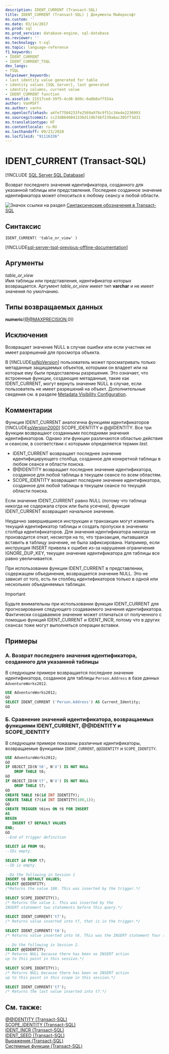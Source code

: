 ```yaml
---
description: IDENT_CURRENT (Transact-SQL)
title: IDENT_CURRENT (Transact-SQL) | Документы Майкрософт
ms.custom: ''
ms.date: 03/14/2017
ms.prod: sql
ms.prod_service: database-engine, sql-database
ms.reviewer: ''
ms.technology: t-sql
ms.topic: language-reference
f1_keywords:
- IDENT_CURRENT
- IDENT_CURRENT_TSQL
dev_langs:
- TSQL
helpviewer_keywords:
- last identity value generated for table
- identity values [SQL Server], last generated
- identity columns, current value
- IDENT_CURRENT function
ms.assetid: 21517ced-39f5-4cd8-8d9c-0a0b8aff554a
author: VanMSFT
ms.author: vanto
ms.openlocfilehash: a4fe77504233fe2569a978c9f51c34e4e2236993
ms.sourcegitcommit: cc23d8646041336d119b74bf239a6ac305ff3d31
ms.translationtype: HT
ms.contentlocale: ru-RU
ms.lasthandoff: 09/23/2020
ms.locfileid: "91116336"
---
```

# <a name="ident_current-transact-sql"></a>IDENT_CURRENT (Transact-SQL)
[!INCLUDE [SQL Server SQL Database](../../includes/applies-to-version/sql-asdb.md)]

Возврат последнего значения идентификатора, созданного для указанной таблицы или представления. Последнее созданное значение идентификатора может относиться к любому сеансу и любой области.  
  
 ![Значок ссылки на раздел](../../database-engine/configure-windows/media/topic-link.gif "Значок ссылки на раздел") [Синтаксические обозначения в Transact-SQL](../../t-sql/language-elements/transact-sql-syntax-conventions-transact-sql.md)  
  
## <a name="syntax"></a>Синтаксис  
  
```syntaxsql  
IDENT_CURRENT( 'table_or_view' )  
```  
  
[!INCLUDE[sql-server-tsql-previous-offline-documentation](../../includes/sql-server-tsql-previous-offline-documentation.md)]

## <a name="arguments"></a>Аргументы
*table_or_view*  
Имя таблицы или представления, идентификатор которых возвращается. Аргумент *table_or_view* имеет тип **varchar** и не имеет значения по умолчанию.  
  
## <a name="return-types"></a>Типы возвращаемых данных  
**numeric**([@@MAXPRECISION](../../t-sql/functions/max-precision-transact-sql.md),0))  
  
## <a name="exceptions"></a>Исключения  
Возвращает значение NULL в случае ошибки или если участник не имеет разрешений для просмотра объекта.  
  
В [!INCLUDE[ssNoVersion](../../includes/ssnoversion-md.md)] пользователь может просматривать только метаданные защищаемых объектов, которыми он владеет или на которые ему были предоставлены разрешения. Это означает, что встроенные функции, создающие метаданные, такие как IDENT_CURRENT, могут вернуть значение NULL в случае, если пользователь не имеет разрешений на объект. Дополнительные сведения см. в разделе [Metadata Visibility Configuration](../../relational-databases/security/metadata-visibility-configuration.md).  
  
## <a name="remarks"></a>Комментарии  
Функция IDENT_CURRENT аналогична функциям идентификаторов [!INCLUDE[ssVersion2000](../../includes/ssversion2000-md.md)] SCOPE_IDENTITY и @@IDENTITY. Все три функции возвращают созданными последними значения идентификаторов. Однако эти функции различаются областью действия и сеансом, в соответствии с которыми определяется термин *last*.  

-   IDENT_CURRENT возвращает последнее значение идентифицирующего столбца, созданное для конкретной таблицы в любом сеансе и области поиска.  
-   @@IDENTITY возвращает последнее значение идентификатора, созданное для любой таблицы в текущем сеансе по всем областям.  
-   SCOPE_IDENTITY возвращает последнее значение идентификатора, созданное для любой таблицы в текущем сеансе по текущей области поиска.  
  
Если значение IDENT_CURRENT равно NULL (потому что таблица никогда не содержала строк или была усечена), функция IDENT_CURRENT возвращает начальное значение.  
  
Неудачно завершившиеся инструкции и транзакции могут изменить текущий идентификатор таблицы и создать пропуски в значениях столбца идентификаторов. Для значения идентификатора никогда не производится откат, несмотря на то, что транзакция, пытавшаяся вставить в таблицу значение, не была зафиксирована. Например, если инструкция INSERT привела к ошибке из-за нарушения ограничения IGNORE_DUP_KEY, текущее значение идентификатора для таблицы все равно увеличивается.  

При использовании функции IDENT_CURRENT в представлении, содержащем объединения, возвращается значение NULL. Это не зависит от того, есть ли столбец идентификаторов только в одной или нескольких объединяемых таблицах. 
  
> [!IMPORTANT]
> Будьте внимательны при использовании функции IDENT_CURRENT для прогнозирования следующего создаваемого значения идентификатора. Фактически создаваемое значение может отличаться от полученного с помощью функций IDENT_CURRENT и IDENT_INCR, потому что в других сеансах тоже могут выполняться операции вставки.  
  
## <a name="examples"></a>Примеры  
  
### <a name="a-returning-the-last-identity-value-generated-for-a-specified-table"></a>A. Возврат последнего значения идентификатора, созданного для указанной таблицы  
 В следующем примере возвращается последнее значение идентификатора, созданное для таблицы `Person.Address` в базе данных `AdventureWorks2012`.  
  
```sql  
USE AdventureWorks2012;  
GO  
SELECT IDENT_CURRENT ('Person.Address') AS Current_Identity;  
GO  
```  
  
### <a name="b-comparing-identity-values-returned-by-ident_current-identity-and-scope_identity"></a>Б. Сравнение значений идентификатора, возвращаемых функциями IDENT_CURRENT, @@IDENTITY и SCOPE_IDENTITY  
 В следующем примере показаны различные идентификаторы, возвращаемые функциями `IDENT_CURRENT`, `@@IDENTITY` и `SCOPE_IDENTITY`.  
  
```sql 
USE AdventureWorks2012;  
GO  
IF OBJECT_ID(N't6', N'U') IS NOT NULL   
    DROP TABLE t6;  
GO  
IF OBJECT_ID(N't7', N'U') IS NOT NULL   
    DROP TABLE t7;  
GO  
CREATE TABLE t6(id INT IDENTITY);  
CREATE TABLE t7(id INT IDENTITY(100,1));  
GO  
CREATE TRIGGER t6ins ON t6 FOR INSERT   
AS  
BEGIN  
   INSERT t7 DEFAULT VALUES  
END;  
GO  
--End of trigger definition  
  
SELECT id FROM t6;  
--IDs empty.  
  
SELECT id FROM t7;  
--ID is empty.  
  
--Do the following in Session 1  
INSERT t6 DEFAULT VALUES;  
SELECT @@IDENTITY;  
/*Returns the value 100. This was inserted by the trigger.*/  
  
SELECT SCOPE_IDENTITY();  
/* Returns the value 1. This was inserted by the   
INSERT statement two statements before this query.*/  
  
SELECT IDENT_CURRENT('t7');  
/* Returns value inserted into t7, that is in the trigger.*/  
  
SELECT IDENT_CURRENT('t6');  
/* Returns value inserted into t6. This was the INSERT statement four statements before this query.*/  
  
-- Do the following in Session 2.  
SELECT @@IDENTITY;  
/* Returns NULL because there has been no INSERT action   
up to this point in this session.*/  
  
SELECT SCOPE_IDENTITY();  
/* Returns NULL because there has been no INSERT action   
up to this point in this scope in this session.*/  
  
SELECT IDENT_CURRENT('t7');  
/* Returns the last value inserted into t7.*/  
```  
  
## <a name="see-also"></a>См. также:  
 [@@IDENTITY (Transact-SQL)](../../t-sql/functions/identity-transact-sql.md)   
 [SCOPE_IDENTITY (Transact-SQL)](../../t-sql/functions/scope-identity-transact-sql.md)   
 [IDENT_INCR (Transact-SQL)](../../t-sql/functions/ident-incr-transact-sql.md)   
 [IDENT_SEED (Transact-SQL)](../../t-sql/functions/ident-seed-transact-sql.md)   
 [Выражения (Transact-SQL)](../../t-sql/language-elements/expressions-transact-sql.md)   
 [Системные функции (Transact-SQL)](../../relational-databases/system-functions/system-functions-category-transact-sql.md)  
  
  
